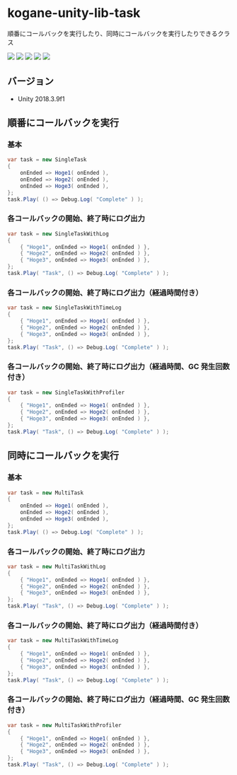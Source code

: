 # kogane-unity-lib-task

順番にコールバックを実行したり、同時にコールバックを実行したりできるクラス

[![](https://img.shields.io/github/release/baba-s/kogane-unity-lib-task.svg?label=latest%20version)](https://github.com/baba-s/kogane-unity-lib-task/releases)
[![](https://img.shields.io/github/release-date/baba-s/kogane-unity-lib-task.svg)](https://github.com/baba-s/kogane-unity-lib-task/releases)
![](https://img.shields.io/badge/Unity-2018.3%2B-red.svg)
![](https://img.shields.io/badge/.NET-4.x-orange.svg)
[![](https://img.shields.io/github/license/baba-s/kogane-unity-lib-task.svg)](https://github.com/baba-s/kogane-unity-lib-task/blob/master/LICENSE)

## バージョン

- Unity 2018.3.9f1

## 順番にコールバックを実行

### 基本

```cs
var task = new SingleTask
{
    onEnded => Hoge1( onEnded ),
    onEnded => Hoge2( onEnded ),
    onEnded => Hoge3( onEnded ),
};
task.Play( () => Debug.Log( "Complete" ) );
```

### 各コールバックの開始、終了時にログ出力

```cs
var task = new SingleTaskWithLog
{
    { "Hoge1", onEnded => Hoge1( onEnded ) },
    { "Hoge2", onEnded => Hoge2( onEnded ) },
    { "Hoge3", onEnded => Hoge3( onEnded ) },
};
task.Play( "Task", () => Debug.Log( "Complete" ) );
```

### 各コールバックの開始、終了時にログ出力（経過時間付き）

```cs
var task = new SingleTaskWithTimeLog
{
    { "Hoge1", onEnded => Hoge1( onEnded ) },
    { "Hoge2", onEnded => Hoge2( onEnded ) },
    { "Hoge3", onEnded => Hoge3( onEnded ) },
};
task.Play( "Task", () => Debug.Log( "Complete" ) );
```

### 各コールバックの開始、終了時にログ出力（経過時間、GC 発生回数付き）

```cs
var task = new SingleTaskWithProfiler
{
    { "Hoge1", onEnded => Hoge1( onEnded ) },
    { "Hoge2", onEnded => Hoge2( onEnded ) },
    { "Hoge3", onEnded => Hoge3( onEnded ) },
};
task.Play( "Task", () => Debug.Log( "Complete" ) );
```

## 同時にコールバックを実行

### 基本

```cs
var task = new MultiTask
{
    onEnded => Hoge1( onEnded ),
    onEnded => Hoge2( onEnded ),
    onEnded => Hoge3( onEnded ),
};
task.Play( () => Debug.Log( "Complete" ) );
```

### 各コールバックの開始、終了時にログ出力

```cs
var task = new MultiTaskWithLog
{
    { "Hoge1", onEnded => Hoge1( onEnded ) },
    { "Hoge2", onEnded => Hoge2( onEnded ) },
    { "Hoge3", onEnded => Hoge3( onEnded ) },
};
task.Play( "Task", () => Debug.Log( "Complete" ) );
```

### 各コールバックの開始、終了時にログ出力（経過時間付き）

```cs
var task = new MultiTaskWithTimeLog
{
    { "Hoge1", onEnded => Hoge1( onEnded ) },
    { "Hoge2", onEnded => Hoge2( onEnded ) },
    { "Hoge3", onEnded => Hoge3( onEnded ) },
};
task.Play( "Task", () => Debug.Log( "Complete" ) );
```

### 各コールバックの開始、終了時にログ出力（経過時間、GC 発生回数付き）

```cs
var task = new MultiTaskWithProfiler
{
    { "Hoge1", onEnded => Hoge1( onEnded ) },
    { "Hoge2", onEnded => Hoge2( onEnded ) },
    { "Hoge3", onEnded => Hoge3( onEnded ) },
};
task.Play( "Task", () => Debug.Log( "Complete" ) );
```